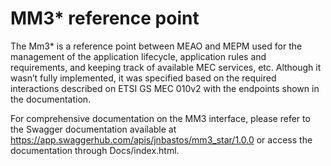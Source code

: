 # MM3* reference point
The Mm3* is a reference point between MEAO and MEPM used for the management of the application lifecycle, application rules and requirements, and keeping track of available MEC services, etc. Although it wasn’t fully implemented, it was specified based on the required interactions described on ETSI GS MEC 010v2 with the endpoints shown in the documentation.

For comprehensive documentation on the MM3 interface, please refer to the Swagger documentation available at https://app.swaggerhub.com/apis/jnbastos/mm3_star/1.0.0 or access the documentation through Docs/index.html.
